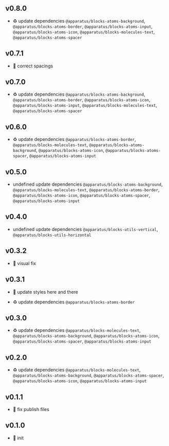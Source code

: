 ## v0.8.0

* ♻️ update dependencies `@apparatus/blocks-atoms-background`, `@apparatus/blocks-atoms-border`, `@apparatus/blocks-atoms-input`, `@apparatus/blocks-atoms-icon`, `@apparatus/blocks-molecules-text`, `@apparatus/blocks-atoms-spacer`

## v0.7.1

* 🐞 correct spacings

## v0.7.0

* ♻️ update dependencies `@apparatus/blocks-atoms-background`, `@apparatus/blocks-atoms-border`, `@apparatus/blocks-atoms-icon`, `@apparatus/blocks-atoms-input`, `@apparatus/blocks-molecules-text`, `@apparatus/blocks-atoms-spacer`

## v0.6.0

* ♻️ update dependencies `@apparatus/blocks-atoms-border`, `@apparatus/blocks-molecules-text`, `@apparatus/blocks-atoms-background`, `@apparatus/blocks-atoms-icon`, `@apparatus/blocks-atoms-spacer`, `@apparatus/blocks-atoms-input`

## v0.5.0

* undefined update dependencies `@apparatus/blocks-atoms-background`, `@apparatus/blocks-molecules-text`, `@apparatus/blocks-atoms-border`, `@apparatus/blocks-atoms-icon`, `@apparatus/blocks-atoms-spacer`, `@apparatus/blocks-atoms-input`

## v0.4.0

* undefined update dependencies `@apparatus/blocks-utils-vertical`, `@apparatus/blocks-utils-horizontal`

## v0.3.2

* 🐞 visual fix

## v0.3.1

* 🐞 update styles here and there

* ♻️ update dependencies `@apparatus/blocks-atoms-border`

## v0.3.0

* ♻️ update dependencies `@apparatus/blocks-molecules-text`, `@apparatus/blocks-atoms-background`, `@apparatus/blocks-atoms-icon`, `@apparatus/blocks-atoms-spacer`, `@apparatus/blocks-atoms-input`

## v0.2.0

* ♻️ update dependencies `@apparatus/blocks-molecules-text`, `@apparatus/blocks-atoms-background`, `@apparatus/blocks-atoms-spacer`, `@apparatus/blocks-atoms-icon`, `@apparatus/blocks-atoms-input`

## v0.1.1

* 🐞 fix publish files

## v0.1.0

* 🐣 init

